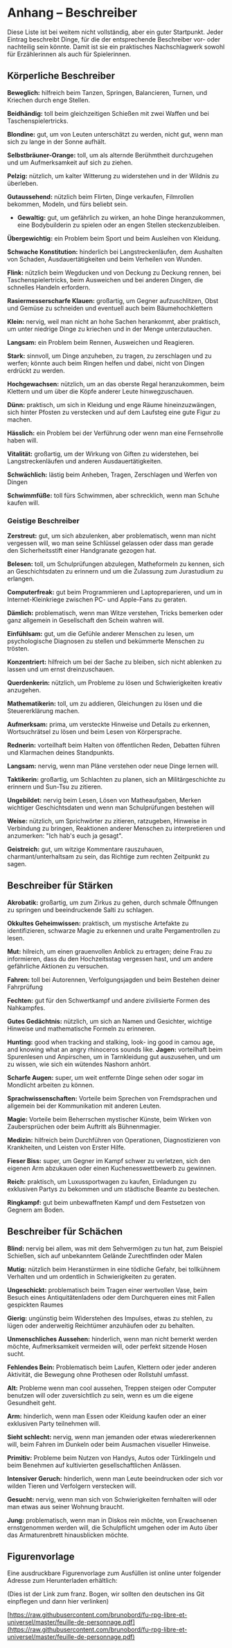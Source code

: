 <!-- # Appendix - Descriptors -->
# Anhang – Beschreiber

<!-- This list is by no means exhaustive, but it’s a good place to start. each entry lists the kinds of things a Descriptor might be an advantage or hindrance for, which makes it a handy reference for both players and Narrators. -->

Diese Liste ist bei weitem nicht vollständig, aber ein guter Startpunkt. Jeder Eintrag beschreibt Dinge, für die der entsprechende Beschreiber vor- oder nachteilig sein könnte. Damit ist sie ein praktisches Nachschlagwerk sowohl für Erzählerinnen als auch für Spielerinnen.

<!-- Appendice - Descripteurs

Cette liste n'est en aucun cas exhaustive, mais c'est un bon départ. Chaque élément de la liste est un Descripteur, pour lequel on indique en quoi il peut être un avantage ou un handicap, ce qui peut aider à la fois les joueurs et le Narrateur. -->

<!-- ## Body Descriptors -->

## Körperliche Beschreiber

<!-- **Agile**: helpful when dancing, leaping, doing gymnastics, crawling through tight spaces and balancing. -->
**Beweglich:** hilfreich beim Tanzen, Springen, Balancieren, Turnen, und Kriechen durch enge Stellen.

<!-- **Ambidextrous:** great when shooting two guns at the same time, or doing slight-of-hand magic tricks. -->
**Beidhändig:** toll beim gleichzeitigen Schießen mit zwei Waffen und bei Taschenspielertricks.

<!-- **Blonde:** good for getting people to underestimate you, not good if you spend too much time in the sun. -->
**Blondine:** gut, um von Leuten unterschätzt zu werden, nicht gut, wenn man sich zu lange in der Sonne aufhält.

<!-- **Fake Orange Tan:** great for passing as an aging celebrity, and for drawing attention to yourself. -->
**Selbstbräuner-Orange:** toll, um als alternde Berühmtheit durchzugehen und um Aufmerksamkeit auf sich zu ziehen.

<!-- **Furry:** useful for resisting cold weather, and living in the woods. -->
**Pelzig:** nützlich, um kalter Witterung zu widerstehen und in der Wildnis zu überleben.

<!-- **Handsome:** useful for  flirting, selling stuff , getting roles on T.V., modelling, and being popular. -->
**Gutaussehend:** nützlich beim Flirten, Dinge verkaufen, Filmrollen bekommen, Modeln, und fürs beliebt sein.

<!-- **Huge:** good for looking menacing, reaching high places, acting like a body builder, or getting stuck in small spaces. -->
* **Gewaltig:** gut, um gefährlich zu wirken, an hohe Dinge heranzukommen, eine Bodybuilderin zu spielen oder an engen Stellen steckenzubleiben.

<!-- **Overweight:** a problem when exercising and borrowing clothes. -->
**Übergewichtig:** ein Problem beim Sport und beim Ausleihen von Kleidung.

<!-- **Poor Constitution:** a hindrance when long distance running, resisting damage, performing feats of endurance, and healing. -->
**Schwache Konstitution:** hinderlich bei Langstreckenläufen, dem Aushalten von Schaden, Ausdauertätigkeiten und beim Verheilen von Wunden.

<!-- **Quick:** handy for ducking to and from places, slight-of-hand, dodging and other actions that require speed of action. -->
**Flink:** nützlich beim Wegducken und von Deckung zu Deckung rennen, bei Taschenspielertricks, beim Ausweichen und bei anderen Dingen, die schnelles Handeln erfordern.

<!-- **Razor-sharp Claws:** great for slicing up en- emies, cutting vegetables and maybe climbing trees. -->
**Rasiermesserscharfe Klauen:** großartig, um Gegner aufzuschlitzen, Obst und Gemüse zu schneiden und eventuell auch beim Bäumehochklettern

<!-- **Short:** a pain for reaching the top shelf, but use ful for crawling under low objects and getting lost in a crowd. -->
**Klein:** nervig, weil man nicht an hohe Sachen herankommt, aber praktisch, um unter niedrige Dinge zu kriechen und in der Menge unterzutauchen.

<!-- **Slow:** a problem when running, dodging, and reacting to things. -->
**Langsam:** ein Problem beim Rennen, Ausweichen und Reagieren.

<!-- **Strong:** useful for lifting, carrying, smashing and throwing things. Wrestling and avoiding being crushed might also be aided. -->
**Stark:** sinnvoll, um Dinge anzuheben, zu tragen, zu zerschlagen und zu werfen; könnte auch beim Ringen helfen und dabei, nicht von Dingen erdrückt zu werden.

<!-- **Tall:** good for reaching the top shelf, climbing, and seeing over other people’s heads. -->
**Hochgewachsen:** nützlich, um an das oberste Regal heranzukommen, beim Klettern und um über die Köpfe anderer Leute hinwegzuschauen.

<!-- **Thin:** handy for squeezing into places and clothes, hiding behind poles, and performing on the catwalk. -->
**Dünn:** praktisch, um sich in Kleidung und enge Räume hineinzuzwängen, sich hinter Pfosten zu verstecken und auf dem Laufsteg eine gute Figur zu machen.

<!-- **Ugly:** a problem when trying to seduce someone, or get a role on T.V. -->
**Hässlich:** ein Problem bei der Verführung oder wenn man eine Fernsehrolle haben will.

<!-- **Vigour:** great for resisting poison, long distance running, and other feats of endurance. -->
**Vitalität:** großartig, um der Wirkung von Giften zu widerstehen, bei Langstreckenläufen und anderen Ausdauertätigkeiten.

<!-- **Weak:** a pain when lifting, carrying, smashing and throwing stuff. -->
**Schwächlich:** lästig beim Anheben, Tragen, Zerschlagen und Werfen von Dingen

<!-- **Webbed Feet:** great for swimming, but terrible when buying shoes. -->
**Schwimmfüße:** toll fürs Schwimmen, aber schrecklich, wenn man Schuhe kaufen will.


<!-- Descripteurs du Corps

* **Agile**: utile pour danser, sauter, faire des acrobaties, ramper dans des espaces réduits, l'équilibre.
* **Ambidextre**: sert à utiliser une arme à feu dans chaque main, pour les tours de passe-passe.
* **Blond(e)**: les gens auront tendance à vous sous-estimer, en revanche c'est mauvais de rester trop longtemps au soleil.
* **Bronzage orange artificiel**: il est plus facile de se faire passer pour une célébrité vieillissante et d'attirer l'attention.
* **À fourrure / Poilu(e)**: utile pour résister aux grands froids ou vivre dans les bois.
* **Séduisant(e)**: utile pour draguer, vendre, obtenir un rôle à la télévision, être top-model, populaire.
* **Gigantesque**: utile pour avoir l'air menaçant, atteindre les hauteurs, faire du body-building, ou se retrouver coincé dans un espace confiné.
* **Obèse**: c'est un problème pour faire de l'exercice ou emprunter des vêtements.
* **Faible constitution**: un handicap pour la course de fond, résister aux dégâts, l'endurance, la récupération.
* **Rapide**: un avantage pour sauter, se mettre à couvert, les tours de passe-passe et les autres actions qui nécessitent de la vitesse.
* **Griffes aiguisées comme des rasoirs**: parfait pour découper ses ennemis, trancher des légumes et éventuellement grimper aux arbres.
* **Petit(e)**: c'est compliqué pour atteindre l'étagère du haut, mais bien plus simple pour se faufiler sous des meubles ou se fondre dans une foule.
* **Lent(e)**: des problèmes pour courir, esquiver, ou réagir rapidement.
* **Fort(e)**: pratique pour soulever, transporter, détruire ou lancer des objets. De même pour lutter et éviter de se faire écraser.
* **Grand(e)**: intéressant pour atteindre l'étagère du haut, grimper, voir par-dessus les autres.
* **Mince**: pratique pour se faufiler dans des espaces ou des vêtements étroits, se cacher derrière un poteau ou défiler sur les podiums.
* **Laid(e)**: problématique pour séduire, ou obtenir un rôle à l'écran.
* **Vigoureu(x)(se)**: résister aux poisons, courir sur de grandes distances et avoir de l'endurance.
* **Faible**: difficile de soulever, transporter, détruire ou lancer des objets.
* **Pieds palmés**: remarquable pour nager, mais une plaie pour trouver chaussure à son pied. -->

<!-- ## Mind Descriptors -->

### Geistige Beschreiber

<!-- **Absent-Minded:** good for being distracted, but a
problem when remembering where you le  the keys, or that you just pulled the pin from a hand grenade. -->
**Zerstreut:** gut, um sich abzulenken, aber problematisch, wenn man nicht vergessen will, wo man seine Schlüssel gelassen oder dass man gerade den Sicherheitsstift einer Handgranate gezogen hat.

<!-- **Book-Smart:** great when doing exams, knowing math formulas, remembering dates in history, and generally getting into law at Harvard. -->
**Belesen:** toll, um Schulprüfungen abzulegen, Matheformeln zu kennen, sich an Geschichtsdaten zu erinnern und um die Zulassung zum Jurastudium zu erlangen.

<!-- **Computer-Wiz:** good for programming,  xing your laptop and getting into pC vs. Apple  ame-wars. -->
**Computerfreak:** gut beim Programmieren und Laptopreparieren, und um in Internet-Kleinkriege zwischen PC- und Apple-Fans zu geraten.

<!-- **Dim-Witted:** a problem when listening to jokes, recognizing a trick, or generally keeping up appear- ances in social settings. -->
**Dämlich:** problematisch, wenn man Witze verstehen, Tricks bemerken oder ganz allgemein in Gesellschaft den Schein wahren will.

<!-- **Empathetic:** good for reading peoples emotions, doing psychological evaluations, and knowing how to comfort distressed people. -->
**Einfühlsam:** gut, um die Gefühle anderer Menschen zu lesen, um psychologische Diagnosen zu stellen und bekümmerte Menschen zu trösten.

<!-- **Focused:** good for staying on task, not getting dis- tracted, and looking serious. -->
**Konzentriert:** hilfreich um bei der Sache zu bleiben, sich nicht ablenken zu lassen und um ernst dreinzuschauen.

<!-- **Lateral Thinker:** handy for problem solving, and approaching issues in new or unusual ways. -->
**Querdenkerin:** nützlich, um Probleme zu lösen und Schwierigkeiten kreativ anzugehen.

<!-- **Mathematician:** great for doing sums, solving equations and doing your tax. -->
**Mathematikerin:** toll, um zu addieren, Gleichungen zu lösen und die Steuererklärung machen.

<!-- **Observant:** great for spotting hidden clues, no- ticing details, doing  nd-a-words, and reading body language. -->

**Aufmerksam:** prima, um versteckte Hinweise und Details zu erkennen, Wortsuchrätsel zu lösen und beim Lesen von Körpersprache.

<!-- **Orator:** good for public speaking, debating and getting people to see your point of view. -->
**Rednerin:** vorteilhaft beim Halten von öffentlichen Reden, Debatten führen und Klarmachen deines Standpunkts.

<!-- **Slow:** a pain when trying to understand plans, or learn new things. -->
**Langsam:** nervig, wenn man Pläne verstehen oder neue Dinge lernen will.

<!-- **Tactician:** great for planning battles, remember- ing military history and quoting Tsun Tsu. -->
**Taktikerin:** großartig, um Schlachten zu planen, sich an Militärgeschichte zu erinnern und Sun-Tsu zu zitieren.

<!-- **Uneducated:** a pain when reading, doing math, remembering important dates in history and doing any school-type tests. -->
**Ungebildet:** nervig beim Lesen, Lösen von Matheaufgaben, Merken wichtiger Geschichtsdaten und wenn man Schulprüfungen bestehen will

<!-- **Wise:** handy for sprouting proverbs, giving advice, putting unrelated clues together, interpreting people’s reactions, and saying ‘I told you so’. -->

**Weise:** nützlich, um Sprichwörter zu zitieren, ratzugeben, Hinweise in Verbindung zu bringen, Reaktionen anderer Menschen zu interpretieren und anzumerken: "Ich hab's euch ja gesagt".

<!-- **Witty:** good for making funny comments, being charming and / or entertaining, and always knowing the right thing to say. -->
**Geistreich:** gut, um witzige Kommentare rauszuhauen, charmant/unterhaltsam zu sein, das Richtige zum rechten Zeitpunkt zu sagen.


<!-- Descripteurs d'Esprit

* **Distrait(e)**: idéal pour être déconcentré, mais problématique quand il faut se souvenir d'où on a laissé ses clés, ou qu'on vient juste de dégoupiller une grenade.
* **Rat de bibliothèque**: utile pour passer des examens, connaître des formules mathématiques, se souvenir des dates historiques et faire du droit à Harvard.
* **Génie de l'informatique**: savoir programmer, réparer son ordinateur portable, et se jeter à corps perdu dans une guerre de religion entre PC et Apple.
* **Simple d'esprit**: problématique pour comprendre les blagues, comprendre une astuce ou tenir son rang en société.
* **Empathique**: apte à lire les émotions, évaluer la psychologie d'une personne et comment réconforter les gens en détresse.
* **Concentré(e)**: savoir-être appliqué dans ses tâches, ne pas être distrait, et garder son sérieux.
* **Imaginati(f)(ve)**: pratique pour résoudre des énigmes ou des problèmes, en gardant une approche originale ou inattendue.
* **Mathématicien(ne)**: intéressant pour faire des additions, résoudre des équations et remplir sa feuille d'impôts.
* **Observat(eur)(trice)**: repérer les indices cachés, noter les détails, jouer à "où est Charlie ?" ou déchiffrer le langage gestuel.
* **Éloquent(e)**: savoir s'exprimer en public, débattre et convaincre les gens de se rallier à votre point de vue.
* **Lent(e)**: pénible quand il faut comprendre un plan d'attaque, ou apprendre de nouvelles choses.
* **Tacticien(ne)**: faire des plans de bataille, se souvenir des hauts faits militaires de l'Histoire et citer Sun-Tsu.
* **Illettré(e)**: difficultés pour lire, calculer, se souvenir des dates importantes de l'Histoire et passer des examens scolaires.
* **Sage**: capable de citer des proverbes, donner des conseils, associer deux indices apparemment sans relation, interpréter les réactions des gens, et dire "Je te l'avais bien dit".
* **Spirituel(le)**: savoir faire des commentaires légers, charmer ou amuser, et toujours avoir le dernier mot. -->

<!-- ## Edge Descriptors -->

## Beschreiber für Stärken

<!-- **Acrobatics:** great for joining the circus, leaping through narrow gaps, and doing impressive  ips. -->
**Akrobatik:** großartig, um zum Zirkus zu gehen, durch schmale Öffnungen zu springen und beeindruckende Salti zu schlagen.

<!-- **Arcane Knowledge:** good for identifying mys- tic artefacts, recognizing the presence of evil magic, and reading ancient scrolls. -->
**Okkultes Geheimwissen:** praktisch, um mystische Artefakte zu identifizieren, schwarze Magie zu erkennen und uralte Pergamentrollen zu lesen.

<!-- **Courage:** handy when seeing something scary, telling your wife you forgot your anniversary, and at- tempting other dangerous acts. -->
**Mut:** hilreich, um einen grauenvollen Anblick zu ertragen; deine Frau zu informieren, dass du den Hochzeitsstag vergessen hast, und um andere gefährliche Aktionen zu versuchen.

<!-- **Driving:** great for car racing, car chases, and pass- ing your driving exam. -->
**Fahren:** toll bei Autorennen, Verfolgungsjagden und beim Bestehen deiner Fahrprüfung

<!-- **Fencing:** good for sword  ghting and other civi- lized forms of melee. -->
**Fechten:** gut für den Schwertkampf und andere zivilisierte Formen des Nahkampfes.

<!-- **Good Memory:** handy for remembering names and faces, vital clues, and mathematical formulas. -->
**Gutes Gedächtnis:** nützlich, um sich an Namen und Gesichter, wichtige Hinweise und mathematische Formeln zu erinneren.

**Hunting:** good when tracking and stalking, look- ing good in camou age, and knowing what an angry rhinoceros sounds like.
**Jagen:** vorteilhaft beim Spurenlesen und Anpirschen, um in Tarnkleidung gut auszusehen, und um zu wissen, wie sich ein wütendes Nashorn anhört.

<!-- **Keen Sight:** great for seeing a long way or even doing stu  by moonlight. -->
**Scharfe Augen:** super, um weit entfernte Dinge sehen oder sogar im Mondlicht arbeiten zu können.

<!-- **Linguistics:** good for speaking one (or more) foreign languages and generally communicating with others. -->
**Sprachwissenschaften:** Vorteile beim Sprechen von Fremdsprachen und allgemein bei der Kommunikation mit anderen Leuten.

<!-- **Magic:** great for knowing the mystic arts, casting spells, or acting like a stage magician. -->
**Magie:** Vorteile beim Beherrschen mystischer Künste, beim Wirken von Zaubersprüchen oder beim Auftritt als Bühnenmagier.

<!-- **Medicine:** good for performing operations, diag- nosing illness, and administering  rst aid. -->
**Medizin:** hilfreich beim Durchführen von Operationen, Diagnostizieren von Krankheiten, und Leisten von Erster Hilfe.

<!-- **Nasty Bite:** great for really hurting someone in combat, chewing your own arm o , or winning a pie eating contest. -->
**Fieser Biss:** super, um Gegner im Kampf schwer zu verletzen, sich den eigenen Arm abzukauen oder einen Kuchenesswettbewerb zu gewinnen.

<!-- **Rich:** handy for buying luxury sports cars, getting invited to exclusive parties, and bribing city o cials. -->
**Reich:** praktisch, um Luxussportwagen zu kaufen, Einladungen zu exklusiven Partys zu bekommen und um städtische Beamte zu bestechen.

<!-- **Wrestling:** good for  ghting unarmed combat, and pinning opponents to the ground. -->
**Ringkampf:** gut beim unbewaffneten Kampf und dem Festsetzen von Gegnern am Boden.

<!-- Descripteurs d'Atout

* **Acrobate**: pour intégrer un cirque, sauter par-dessus une fosse ou faire des saltos impressionnants.
* **Connaissance occultes**: savoir identifier des artefacts mystiques, reconnaître la présence d'une magie maléfique, lire des parchemins antiques.
* **Courage**: utile en présence d'un danger, pour avouer à votre épouse que vous avez oublié votre anniversaire de mariage ou tenter d'autres actes héroïques.
* **Conduite**: faire des courses automobiles, des poursuites en voiture ou passer votre permis.
* **Escrime**: combattre à l'épée ou toute autre forme de combat en mêlée entre gens de bonne tenue.
* **Bonne mémoire**: pratique pour se souvenir du nom et des visages des gens, des indices vitaux ou des formules mathématiques.
* **Chasse**: savoir pister ou prendre en filature, savoir se camoufler efficacement, et reconnaître le cri d'un rhinocéros en colère.
* **Vue perçante**: y voir à grande distance ou agir sans gêne à la lueur nocturne.
* **Linguistique**: savoir parler une langue étrangère (ou plusieurs) et être plus à l'aise pour communiquer avec les autres.
* **Magie**: connaître les arts occultes, jeter des sorts ou faire des numéros de prestidigitation.
* **Médecine**: faire des opérations chirurgicales, diagnostiquer une maladie ou administrer les premiers soins.
* **Morsure féroce**: arriver à blesser salement quelqu'un au combat, se mordre le bras ou gagner à un concours de gobage de flamby.
* **Riche**: pouvoir acheter des voitures de sport luxueuses, être invité à des fêtes ultra-select, avoir les moyens de corrompre les gens influents.
* **Bagarre**: pour se battre sans arme, et clouer un adversaire au sol. -->


<!-- ## Flaw Descriptors -->

## Beschreiber für Schächen

<!-- **Blind:** a pain when doing anything that requires
sight, such as shooting, navigating an unfamiliar space, or painting. -->
**Blind:** nervig bei allem, was mit dem Sehvermögen zu tun hat, zum Beispiel Schießen, sich auf unbekanntem Gelände Zurechtfinden oder Malen

<!-- **Brave:** good for charging into mortal danger, act- ing foolhardy, and getting into deep trouble. -->
**Mutig:** nützlich beim Heranstürmen in eine tödliche Gefahr, bei tollkühnem Verhalten und um ordentlich in Schwierigkeiten zu geraten.

<!-- **Clumsy:** a problem when carrying a valuable vase, visiting an antique store, or trying to cross a booby- trapped room. -->
**Ungeschickt:** problematisch beim Tragen einer wertvollen Vase, beim Besuch eines Antiquitätenladens oder dem Durchqueren eines mit Fallen gespickten Raumes

<!-- **Greedy:** a pain when resisting the urge to steal, lie, or in some other way keep or obtain wealth. -->
**Gierig:** ungünstig beim Widerstehen des Impulses, etwas zu stehlen, zu lügen oder anderweitig Reichtümer anzuhäufen oder zu behalten.

<!-- **in-Human Appearance:** a hindrance when try- ing not to get noticed, avoiding attention, or  nding a pair of pants that  t just right. -->
**Unmenschliches Aussehen:** hinderlich, wenn man nicht bemerkt werden möchte, Aufmerksamkeit vermeiden will, oder perfekt sitzende Hosen sucht.

<!-- **Missing Leg:** a problem when running, climbing, or performing any other activity that involves move- ment, without prosthetics or a wheel chair. -->
**Fehlendes Bein:** Problematisch beim Laufen, Klettern oder jeder anderen Aktivität, die Bewegung ohne Prothesen oder Rollstuhl umfasst.

<!-- Old: a pain when trying to look cool, climb stairs, use a computer, or be positive about your health. -->
**Alt:** Probleme wenn man cool aussehen, Treppen steigen oder Computer benutzen will oder zuversichtlich zu sein, wenn es um die eigene Gesundheit geht.

<!-- **Poor:** a hindrance when wanting to buy food or clothes, or trying to get into an exclusive party. -->
**Arm:** hinderlich, wenn man Essen oder Kleidung kaufen oder an einer exklusiven Party teilnehmen will.

<!-- **Poor Sight:** a pain when trying to recognize someone or thing, driving at night, or noticing visual clues. -->
**Sieht schlecht:** nervig, wenn man jemanden oder etwas wiedererkennen will, beim Fahren im Dunkeln oder beim Ausmachen visueller Hinweise.

<!-- **Primitive:** a problem when using mobile phones, cars, and door bells, as well as interacting at more civi- lized social occasions. -->
**Primitiv:** Probleme beim Nutzen von Handys, Autos oder Türklingeln und beim Benehmen auf kultivierten gesellschaftlichen Anlässen.

<!-- **Smelly:** a hindrance when trying to impress peo- ple, or hiding from wild animals or trackers. -->
**Intensiver Geruch:** hinderlich, wenn man Leute beeindrucken oder sich vor wilden Tieren und Verfolgern verstecken will.

<!-- **Wanted:** a pain when trying to keep out of trou- ble, or needing something from your apartment. -->
**Gesucht:** nervig, wenn man sich von Schwierigkeiten fernhalten will oder man etwas aus seiner Wohnung braucht.

<!-- **Young:** a problem when trying to get into clubs, be taken seriously by adults, avoid school, or see over the dash in a car. -->
**Jung:** problematisch, wenn man in Diskos rein möchte, von Erwachsenen ernstgenommen werden will, die Schulpflicht umgehen oder im Auto über das Armaturenbrett hinausblicken möchte.

<!-- Descripteurs de Faille

* **Aveugle**: très gênant pour toutes les tâches qui requièrent d'y voir, comme tirer au fusil, se déplacer dans un endroit inconnu, ou peindre.
* **Téméraire**: courir au devant d'un danger mortel, agir inconsidérément, et plonger plus encore dans le pétrin.
* **Maladroit(e)**: problématique pour transporter un vase de valeur, visiter un magasin d'antiquités ou traverser une pièces remplie de farces et attrapes.
* **Cupide**: gênant quand il faut résister à l'envie de voler ou mentir dans le but de conserver ou gagner plus de richesses.
* **Apparence inhumaine**: impossible de passer inaperçu, d'éviter l'attention ou trouver un pantalon qui sied à sa corpulence.
* **Unijambiste**: difficile de courir, escalader ou toute autre action qui implique de se déplacer sans ses prothèses ou une chaise roulante.
* **Âgé(e)**: un problème pour avoir l'air cool, grimper à l'escalier, utiliser un ordinateur ou être optimiste concernant son état de santé.
* **Pauvre**: problématique pour s'acheter à manger ou pour se vêtir ou s'incruster dans une fête select.
* **Myope**: compliqué pour essayer de reconnaître une personne ou une chose, conduire la nuit, ou repérer des indices visuels.
* **Primiti(f)(ve)**: une gêne pour utiliser un téléphone mobile, conduire une voiture, sonner à une porte ou interagir de manière civilisée en société.
* **Puant(e)**: difficile d'impressionner les gens, ou passer inaperçu auprès de traqueurs ou d'animaux féroces à votre poursuite.
* **Recherché(e)**: on n'arrête pas d'être embêté à tout bout de champ, et c'est plus difficile de rentrer chez soi sans ennui.
* **Jeune**: problématique pour entrer en boîte, être pris au sérieux par les adultes, sécher l'école ou voir au-dessus du volant quand on conduit. -->

## Figurenvorlage

Eine ausdruckbare Figurenvorlage zum Ausfüllen ist online unter folgender Adresse zum Herunterladen erhältlich:

(Dies ist der Link zum franz. Bogen, wir sollten den deutschen ins Git einpflegen und dann hier verlinken)

[https://raw.githubusercontent.com/brunobord/fu-rpg-libre-et-universel/master/feuille-de-personnage.pdf](https://raw.githubusercontent.com/brunobord/fu-rpg-libre-et-universel/master/feuille-de-personnage.pdf)


<!-- Feuille de personnage

Grâce aux bons soins de la communauté, une feuille de personnage est disponible en téléchargement à l'adresse suivante :

[https://raw.githubusercontent.com/brunobord/fu-rpg-libre-et-universel/master/feuille-de-personnage.pdf](https://raw.githubusercontent.com/brunobord/fu-rpg-libre-et-universel/master/feuille-de-personnage.pdf)

Note : les termes employés diffèrent très légèrement de ceux choisis dans cette traduction, mais ils ne devraient pas entraver le cours du jeu.
-->
